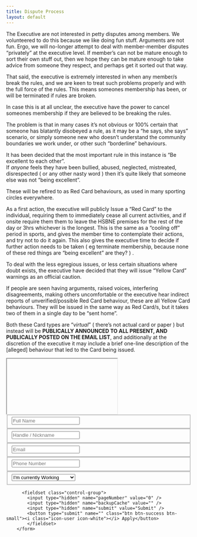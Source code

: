 ```yaml
---
title: Dispute Process
layout: default
---
```


The Executive are not interested in petty disputes among members.  We volunteered to do this because we like doing fun stuff.  Arguments are not fun. Ergo, we will no-longer attempt to deal with member-member disputes “privately” at the executive level.  If member’s can not be mature enough to sort their own stuff out, then we hope they can be mature enough to take advice from someone they respect, and perhaps get it sorted out that way.

That said, the executive is extremely interested in when any member/s break the rules, and we are keen to treat such problems properly and with the full force of the rules.    This means someones membership has been, or will be terminated if rules are broken.    

In case this is at all unclear, the executive have the power to cancel someones membership if they are believed to be breaking the rules. 

The problem is that in many cases it’s not obvious or 100% certain that someone has blatantly disobeyed a rule,  as it may be a “he says, she says” scenario, or simply someone new who doesn’t understand the community boundaries we work under, or other such “borderline” behaviours.  

It has been decided that  the most important rule in this instance is “Be excellent to each other”.  
If *anyone* feels they have been bullied, abused, neglected, mistreated, disrespected (  or any other nasty word )  then it’s quite likely that someone else was not “being excellent”.

These will be refired to as Red Card behaviours,  as used in many sporting circles everywhere.     

As a first action, the executive will publicly Issue a “Red Card”  to the individual, requiring them to immediately cease all current activities, and if onsite require them them to leave the HSBNE premises for the rest of the day or 3hrs whichever is the longest. This is the same as a “cooling off” period in sports, and gives the member time to contemplate their actions, and try not to do it again.  This also gives the executive time to decide if further action needs to be taken ( eg terminate membership, because none of these red things are “being excellent” are they? ) .

To deal with the less egregious issues, or less certain situations  where doubt exists, the executive have decided that they will issue “Yellow Card” warnings as an official caution.    

If people are seen having arguments, raised voices, interfering disagreements, making others uncomfortable or the executive hear indirect reports of unverified/possible Red Card behaviour,  these are all Yellow Card behaviours. They will be issued in the same way as Red Card/s, but it takes two of them in a single day to be “sent home”.  

Both these Card types are “*virtual*”  ( there’s not actual card or paper ) but instead will be **PUBLICALLY ANNOUNCED TO ALL PRESENT, AND PUBLICALLY POSTED ON THE EMAIL LIST**, and additionally at the discretion of the executive it may include a brief one-line description of the [alleged] behaviour that led to the Card being issued.  





<iframe name="iframe_joinform" id="iframe_joinform" class="hidden"></iframe>
        <form class="join" action="https://docs.google.com/spreadsheet/formResponse?formkey=ckJkaU1nWldWazd4MkZTamJfbFFjNFE6MQ&theme=0AX42CRMsmRFbUy02YWQwYTNiZC04Yjc1LTRkNWUtYTQ4My03Y2NlZmY1NjMzZjM&ifq" target="iframe_joinform" method="post">
          <fieldset class="control-group">
            <input type="text" name="entry.2.single" required="required" class="span4" placeholder="Full Name" />
          </fieldset>
          <fieldset class="control-group">
            <input type="text" name="entry.3.single" required="required" class="span4" placeholder="Handle / Nickname" />
          </fieldset>
          <fieldset class="control-group">
            <input type="email" name="entry.4.single" required="required" class="span4" placeholder="Email" />
          </fieldset>
          <fieldset class="control-group">
            <input type="text" name="entry.5.single" class="span4" pattern="\d{8,10}" placeholder="Phone Number" />
          </fieldset>
          <fieldset class="control-group">
            <select name="entry.7.single" required="required" class="span4">
              <option value="Working">I'm currently Working</options>
              <option value="Student">I'm currently Studying</options>
              <option value="Unemployed">I'm currently Unemployed</options>
            </select>
          </fieldset>

          <fieldset class="control-group">
            <input type="hidden" name="pageNumber" value="0" />
            <input type="hidden" name="backupCache" value="" />
            <input type="hidden" name="submit" value="Submit" />
            <button type="submit" name="" class="btn btn-success btn-small"><i class="icon-user icon-white"></i> Apply</button>
            </fieldset>
        </form>